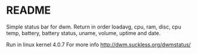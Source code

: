 # README 

Simple status bar for dwm. Return in order loadavg, cpu, ram, disc, cpu temp,
battery, battery status, uname, volume, uptime and date.

Run in linux kernel 4.0.7
For more info http://dwm.suckless.org/dwmstatus/

